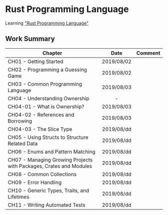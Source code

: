 # Rust Programming Language

Learning ["Rust Programming Language"](https://doc.rust-lang.org/book/)

## Work Summary

| Chapter                                                            |    Date    | Comment |
| ------------------------------------------------------------------ | :--------: | ------- |
| CH01 - Getting Started                                             | 2019/08/02 |         |
| CH02 - Programming a Guessing Game                                 | 2019/08/02 |         |
| CH03 - Common Programming Language                                 | 2019/08/03 |         |
| CH04 - Understanding Ownership                                     |     -      |         |
| CH04-01 - What is Ownership?                                       | 2019/08/03 |         |
| CH04-02 - References and Borrowing                                 | 2019/08/03 |         |
| CH04-03 - The Slice Type                                           | 2019/08/dd |         |
| CH05 - Using Structs to Structure Related Data                     | 2019/08/dd |         |
| CH06 - Enums and Pattern Matching                                  | 2019/08/dd |         |
| CH07 - Managing Growing Projects with Packages, Crates and Modules | 2019/08/dd |         |
| CH08 - Common Collections                                          | 2019/08/dd |         |
| CH09 - Error Handling                                              | 2019/08/dd |         |
| CH10 - Generic Types, Traits, and Lifetimes                        | 2019/08/dd |         |
| CH11 - Writing Automated Tests                                     | 2019/08/dd |         |
